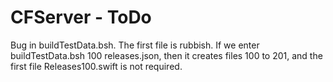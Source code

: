 #  CFServer - ToDo

Bug in buildTestData.bsh.
The first file is rubbish. If we enter  buildTestData.bsh 100 releases.json, then it creates files 100 to 201, and the first file
Releases100.swift is not required.





